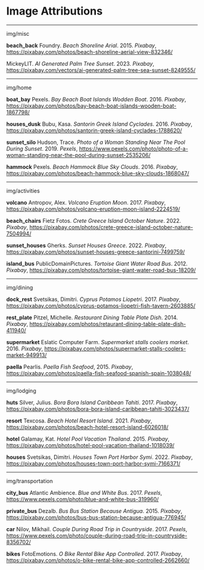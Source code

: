 # Image Attributions

---

img/misc

**beach_back**
Foundry. *Beach Shoreline Arial*. 2015. *Pixabay*, https://pixabay.com/photos/beach-shoreline-aerial-view-832346/

MickeyLIT. *AI Generated Palm Tree Sunset*. 2023. *Pixabay*, https://pixabay.com/vectors/ai-generated-palm-tree-sea-sunset-8249555/

---

img/home

**boat_bay**
Pexels. *Bay Beach Boat Islands Wodden Boat*. 2016. *Pixabay*, https://pixabay.com/photos/bay-beach-boat-islands-wooden-boat-1867798/

**houses_dusk**
Bubu, Kasa. *Santorin Greek Island Cyclades*. 2016. *Pixabay*, https://pixabay.com/photos/santorin-greek-island-cyclades-1788620/

**sunset_silo**
Hudson, Trace. *Photo of a Woman Standing Near The Pool During Sunset*. 2019. *Pexels*, https://www.pexels.com/photo/photo-of-a-woman-standing-near-the-pool-during-sunset-2535206/

**hammock**
Pexels. *Beach Hammock Blue Sky Clouds*. 2016. *Pixabay*, https://pixabay.com/photos/beach-hammock-blue-sky-clouds-1868047/

---

img/activities

**volcano**
Antropov, Alex. *Volcano Eruption Moon*. 2017. *Pixabay*, https://pixabay.com/photos/volcano-eruption-moon-island-2224519/

**beach_chairs**
Fietz Fotos. *Crete Greece Island October Nature*. 2022. *Pixabay*, https://pixabay.com/photos/crete-greece-island-october-nature-7504994/

**sunset_houses**
Gherks. *Sunset Houses Greece*. 2022. *Pixabay*, https://pixabay.com/photos/sunset-houses-greece-santorini-7499759/

**island_bus**
PublicDomainPictures. *Tortoise Giant Water Road Bus*. 2012. *Pixabay*, https://pixabay.com/photos/tortoise-giant-water-road-bus-18209/

---

img/dining

**dock_rest**
Svetsikas, Dimitri. *Cyprus Potamos Liopetri*. 2017. *Pixabay*, https://pixabay.com/photos/cyprus-potamos-liopetri-fish-tavern-2603885/

**rest_plate**
Pitzel, Michelle. *Restaurant Dining Table Plate Dish*. 2014. *Pixabay*, https://pixabay.com/photos/retaurant-dining-table-plate-dish-411940/

**supermarket**
Eslatic Computer Farm. *Supermarket stalls coolers market*. 2016. *Pixabay*, https://pixabay.com/photos/supermarket-stalls-coolers-market-949913/

**paella**
Pearlis. *Paella Fish Seafood*, 2015. *Pixabay*, https://pixabay.com/photos/paella-fish-seafood-spanish-spain-1038048/

---

img/lodging

**huts**
Silver, Julius. *Bora Bora Island Caribbean Tahiti*. 2017. *Pixabay*, https://pixabay.com/photos/bora-bora-island-caribbean-tahiti-3023437/

**resort**
Texcosa. *Beach Hotel Resort Island*. 2021. *Pixabay*, https://pixabay.com/photos/beach-hotel-resort-island-6026018/

**hotel**
Galamay, Kat. *Hotel Pool Vacation Thailand*. 2015. *Pixabay*, https://pixabay.com/photos/hotel-pool-vacation-thailand-1018039/

**houses**
Svetsikas, Dimitri. *Houses Town Port Harbor Symi*. 2022. *Pixabay*, https://pixabay.com/photos/houses-town-port-harbor-symi-7166371/

---

img/transportation

**city_bus**
Atlantic Ambience. *Blue and White Bus*. 2017. *Pexels*, https://www.pexels.com/photo/blue-and-white-bus-319960/

**private_bus**
Dezalb. *Bus Bus Station Because Antigua*. 2015. *Pixabay*, https://pixabay.com/photos/bus-bus-station-because-antigua-776945/

**car**
Nilov, Mikhail. *Couple During Road Trip in Countryside*. 2017. *Pexels*, https://www.pexels.com/photo/couple-during-road-trip-in-countryside-8356702/

**bikes**
FotoEmotions. *O Bike Rental Bike App Controlled*. 2017. *Pixabay*, https://pixabay.com/photos/o-bike-rental-bike-app-controlled-2662660/